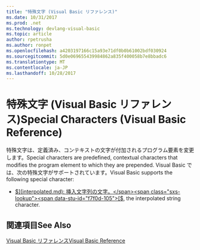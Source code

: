 ```yaml
---
title: "特殊文字 (Visual Basic リファレンス)"
ms.date: 10/31/2017
ms.prod: .net
ms.technology: devlang-visual-basic
ms.topic: article
author: rpetrusha
ms.author: ronpet
ms.openlocfilehash: a4203197166c15a93e71df0b0b61002bdf030924
ms.sourcegitcommit: 5d0e069655439984862a835f400058b7e8bbadc6
ms.translationtype: MT
ms.contentlocale: ja-JP
ms.lasthandoff: 10/28/2017
---
```

# <a name="special-characters-visual-basic-reference"></a><span data-ttu-id="f7f0d-102">特殊文字 (Visual Basic リファレンス)</span><span class="sxs-lookup"><span data-stu-id="f7f0d-102">Special Characters (Visual Basic Reference)</span></span>

<span data-ttu-id="f7f0d-103">特殊文字は、定義済み、コンテキストの文字が付加されるプログラム要素を変更します。</span><span class="sxs-lookup"><span data-stu-id="f7f0d-103">Special characters are predefined, contextual characters that modifies the program element to which they are prepended.</span></span> <span data-ttu-id="f7f0d-104">Visual Basic では、次の特殊文字がサポートされています。</span><span class="sxs-lookup"><span data-stu-id="f7f0d-104">Visual Basic supports the following special character:</span></span> 

- <span data-ttu-id="f7f0d-105">[$](interpolated.md): 挿入文字列の文字。</span><span class="sxs-lookup"><span data-stu-id="f7f0d-105">[$](interpolated.md), the interpolated string character.</span></span>

## <a name="see-also"></a><span data-ttu-id="f7f0d-106">関連項目</span><span class="sxs-lookup"><span data-stu-id="f7f0d-106">See Also</span></span>  
[<span data-ttu-id="f7f0d-107">Visual Basic リファレンス</span><span class="sxs-lookup"><span data-stu-id="f7f0d-107">Visual Basic Reference</span></span>](../../../csharp/language-reference/index.md)   
 
